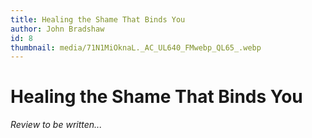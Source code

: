 ```yaml
---
title: Healing the Shame That Binds You
author: John Bradshaw
id: 8
thumbnail: media/71N1MiOknaL._AC_UL640_FMwebp_QL65_.webp
---
```

# Healing the Shame That Binds You

*Review to be written...*
